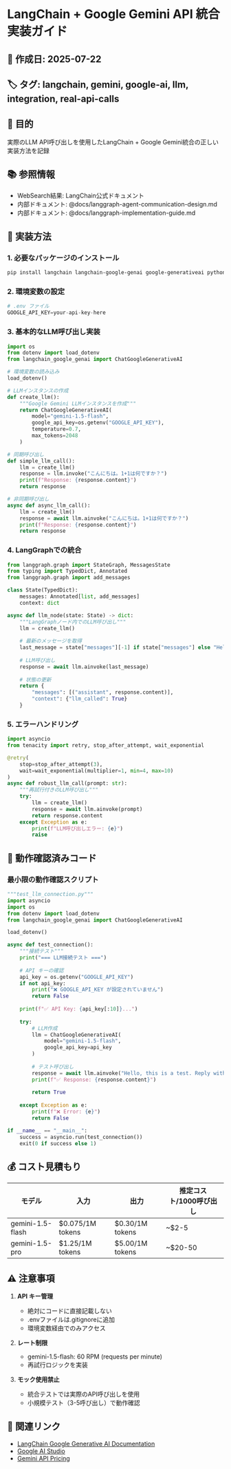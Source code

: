 # LangChain + Google Gemini API 統合実装ガイド

## 📅 作成日: 2025-07-22
## 🏷️ タグ: langchain, gemini, google-ai, llm, integration, real-api-calls

## 🎯 目的
実際のLLM API呼び出しを使用したLangChain + Google Gemini統合の正しい実装方法を記録

## 📚 参照情報
- WebSearch結果: LangChain公式ドキュメント
- 内部ドキュメント: @docs/langgraph-agent-communication-design.md
- 内部ドキュメント: @docs/langgraph-implementation-guide.md

## 🔧 実装方法

### 1. 必要なパッケージのインストール
```bash
pip install langchain langchain-google-genai google-generativeai python-dotenv
```

### 2. 環境変数の設定
```python
# .env ファイル
GOOGLE_API_KEY=your-api-key-here
```

### 3. 基本的なLLM呼び出し実装
```python
import os
from dotenv import load_dotenv
from langchain_google_genai import ChatGoogleGenerativeAI

# 環境変数の読み込み
load_dotenv()

# LLMインスタンスの作成
def create_llm():
    """Google Gemini LLMインスタンスを作成"""
    return ChatGoogleGenerativeAI(
        model="gemini-1.5-flash",
        google_api_key=os.getenv("GOOGLE_API_KEY"),
        temperature=0.7,
        max_tokens=2048
    )

# 同期呼び出し
def simple_llm_call():
    llm = create_llm()
    response = llm.invoke("こんにちは。1+1は何ですか？")
    print(f"Response: {response.content}")
    return response

# 非同期呼び出し
async def async_llm_call():
    llm = create_llm()
    response = await llm.ainvoke("こんにちは。1+1は何ですか？")
    print(f"Response: {response.content}")
    return response
```

### 4. LangGraphでの統合
```python
from langgraph.graph import StateGraph, MessagesState
from typing import TypedDict, Annotated
from langgraph.graph import add_messages

class State(TypedDict):
    messages: Annotated[list, add_messages]
    context: dict

async def llm_node(state: State) -> dict:
    """LangGraphノード内でのLLM呼び出し"""
    llm = create_llm()
    
    # 最新のメッセージを取得
    last_message = state["messages"][-1] if state["messages"] else "Hello"
    
    # LLM呼び出し
    response = await llm.ainvoke(last_message)
    
    # 状態の更新
    return {
        "messages": [("assistant", response.content)],
        "context": {"llm_called": True}
    }
```

### 5. エラーハンドリング
```python
import asyncio
from tenacity import retry, stop_after_attempt, wait_exponential

@retry(
    stop=stop_after_attempt(3),
    wait=wait_exponential(multiplier=1, min=4, max=10)
)
async def robust_llm_call(prompt: str):
    """再試行付きのLLM呼び出し"""
    try:
        llm = create_llm()
        response = await llm.ainvoke(prompt)
        return response.content
    except Exception as e:
        print(f"LLM呼び出しエラー: {e}")
        raise
```

## 🧪 動作確認済みコード

### 最小限の動作確認スクリプト
```python
"""test_llm_connection.py"""
import asyncio
import os
from dotenv import load_dotenv
from langchain_google_genai import ChatGoogleGenerativeAI

load_dotenv()

async def test_connection():
    """接続テスト"""
    print("=== LLM接続テスト ===")
    
    # API キーの確認
    api_key = os.getenv("GOOGLE_API_KEY")
    if not api_key:
        print("❌ GOOGLE_API_KEY が設定されていません")
        return False
    
    print(f"✅ API Key: {api_key[:10]}...")
    
    try:
        # LLM作成
        llm = ChatGoogleGenerativeAI(
            model="gemini-1.5-flash",
            google_api_key=api_key
        )
        
        # テスト呼び出し
        response = await llm.ainvoke("Hello, this is a test. Reply with 'OK'.")
        print(f"✅ Response: {response.content}")
        
        return True
        
    except Exception as e:
        print(f"❌ Error: {e}")
        return False

if __name__ == "__main__":
    success = asyncio.run(test_connection())
    exit(0 if success else 1)
```

## 💰 コスト見積もり

| モデル | 入力 | 出力 | 推定コスト/1000呼び出し |
|--------|------|------|------------------------|
| gemini-1.5-flash | $0.075/1M tokens | $0.30/1M tokens | ~$2-5 |
| gemini-1.5-pro | $1.25/1M tokens | $5.00/1M tokens | ~$20-50 |

## ⚠️ 注意事項

1. **API キー管理**
   - 絶対にコードに直接記載しない
   - .envファイルは.gitignoreに追加
   - 環境変数経由でのみアクセス

2. **レート制限**
   - gemini-1.5-flash: 60 RPM (requests per minute)
   - 再試行ロジックを実装

3. **モック使用禁止**
   - 統合テストでは実際のAPI呼び出しを使用
   - 小規模テスト（3-5呼び出し）で動作確認

## 🔗 関連リンク
- [LangChain Google Generative AI Documentation](https://python.langchain.com/docs/integrations/chat/google_generative_ai/)
- [Google AI Studio](https://ai.google.dev/)
- [Gemini API Pricing](https://ai.google.dev/pricing)